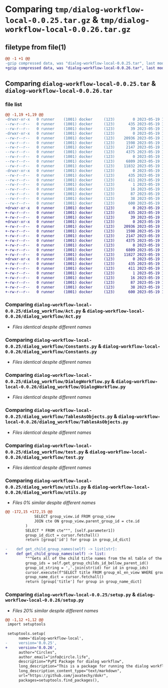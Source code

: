 # Comparing `tmp/dialog-workflow-local-0.0.25.tar.gz` & `tmp/dialog-workflow-local-0.0.26.tar.gz`

## filetype from file(1)

```diff
@@ -1 +1 @@
-gzip compressed data, was "dialog-workflow-local-0.0.25.tar", last modified: Fri May 19 10:05:23 2023, max compression
+gzip compressed data, was "dialog-workflow-local-0.0.26.tar", last modified: Fri May 19 10:13:47 2023, max compression
```

## Comparing `dialog-workflow-local-0.0.25.tar` & `dialog-workflow-local-0.0.26.tar`

### file list

```diff
@@ -1,19 +1,19 @@
-drwxr-xr-x   0 runner    (1001) docker     (123)        0 2023-05-19 10:05:23.885345 dialog-workflow-local-0.0.25/
--rw-r--r--   0 runner    (1001) docker     (123)      435 2023-05-19 10:05:23.885345 dialog-workflow-local-0.0.25/PKG-INFO
--rw-r--r--   0 runner    (1001) docker     (123)       39 2023-05-19 10:05:07.000000 dialog-workflow-local-0.0.25/README.md
-drwxr-xr-x   0 runner    (1001) docker     (123)        0 2023-05-19 10:05:23.885345 dialog-workflow-local-0.0.25/dialog_workflow/
--rw-r--r--   0 runner    (1001) docker     (123)    20936 2023-05-19 10:05:07.000000 dialog-workflow-local-0.0.25/dialog_workflow/Act.py
--rw-r--r--   0 runner    (1001) docker     (123)     1598 2023-05-19 10:05:07.000000 dialog-workflow-local-0.0.25/dialog_workflow/Constants.py
--rw-r--r--   0 runner    (1001) docker     (123)     2147 2023-05-19 10:05:07.000000 dialog-workflow-local-0.0.25/dialog_workflow/DialogWorkflow.py
--rw-r--r--   0 runner    (1001) docker     (123)     4375 2023-05-19 10:05:07.000000 dialog-workflow-local-0.0.25/dialog_workflow/TablesAsObjects.py
--rw-r--r--   0 runner    (1001) docker     (123)        0 2023-05-19 10:05:07.000000 dialog-workflow-local-0.0.25/dialog_workflow/__init__.py
--rw-r--r--   0 runner    (1001) docker     (123)     6809 2023-05-19 10:05:07.000000 dialog-workflow-local-0.0.25/dialog_workflow/test.py
--rw-r--r--   0 runner    (1001) docker     (123)    11832 2023-05-19 10:05:07.000000 dialog-workflow-local-0.0.25/dialog_workflow/utils.py
-drwxr-xr-x   0 runner    (1001) docker     (123)        0 2023-05-19 10:05:23.885345 dialog-workflow-local-0.0.25/dialog_workflow_local.egg-info/
--rw-r--r--   0 runner    (1001) docker     (123)      435 2023-05-19 10:05:23.000000 dialog-workflow-local-0.0.25/dialog_workflow_local.egg-info/PKG-INFO
--rw-r--r--   0 runner    (1001) docker     (123)      411 2023-05-19 10:05:23.000000 dialog-workflow-local-0.0.25/dialog_workflow_local.egg-info/SOURCES.txt
--rw-r--r--   0 runner    (1001) docker     (123)        1 2023-05-19 10:05:23.000000 dialog-workflow-local-0.0.25/dialog_workflow_local.egg-info/dependency_links.txt
--rw-r--r--   0 runner    (1001) docker     (123)       16 2023-05-19 10:05:23.000000 dialog-workflow-local-0.0.25/dialog_workflow_local.egg-info/top_level.txt
--rw-r--r--   0 runner    (1001) docker     (123)       87 2023-05-19 10:05:07.000000 dialog-workflow-local-0.0.25/pyproject.toml
--rw-r--r--   0 runner    (1001) docker     (123)       38 2023-05-19 10:05:23.885345 dialog-workflow-local-0.0.25/setup.cfg
--rw-r--r--   0 runner    (1001) docker     (123)      600 2023-05-19 10:05:07.000000 dialog-workflow-local-0.0.25/setup.py
+drwxr-xr-x   0 runner    (1001) docker     (123)        0 2023-05-19 10:13:47.476469 dialog-workflow-local-0.0.26/
+-rw-r--r--   0 runner    (1001) docker     (123)      435 2023-05-19 10:13:47.476469 dialog-workflow-local-0.0.26/PKG-INFO
+-rw-r--r--   0 runner    (1001) docker     (123)       39 2023-05-19 10:13:34.000000 dialog-workflow-local-0.0.26/README.md
+drwxr-xr-x   0 runner    (1001) docker     (123)        0 2023-05-19 10:13:47.476469 dialog-workflow-local-0.0.26/dialog_workflow/
+-rw-r--r--   0 runner    (1001) docker     (123)    20936 2023-05-19 10:13:34.000000 dialog-workflow-local-0.0.26/dialog_workflow/Act.py
+-rw-r--r--   0 runner    (1001) docker     (123)     1598 2023-05-19 10:13:34.000000 dialog-workflow-local-0.0.26/dialog_workflow/Constants.py
+-rw-r--r--   0 runner    (1001) docker     (123)     2147 2023-05-19 10:13:34.000000 dialog-workflow-local-0.0.26/dialog_workflow/DialogWorkflow.py
+-rw-r--r--   0 runner    (1001) docker     (123)     4375 2023-05-19 10:13:34.000000 dialog-workflow-local-0.0.26/dialog_workflow/TablesAsObjects.py
+-rw-r--r--   0 runner    (1001) docker     (123)        0 2023-05-19 10:13:34.000000 dialog-workflow-local-0.0.26/dialog_workflow/__init__.py
+-rw-r--r--   0 runner    (1001) docker     (123)     6809 2023-05-19 10:13:34.000000 dialog-workflow-local-0.0.26/dialog_workflow/test.py
+-rw-r--r--   0 runner    (1001) docker     (123)    11827 2023-05-19 10:13:34.000000 dialog-workflow-local-0.0.26/dialog_workflow/utils.py
+drwxr-xr-x   0 runner    (1001) docker     (123)        0 2023-05-19 10:13:47.476469 dialog-workflow-local-0.0.26/dialog_workflow_local.egg-info/
+-rw-r--r--   0 runner    (1001) docker     (123)      435 2023-05-19 10:13:47.000000 dialog-workflow-local-0.0.26/dialog_workflow_local.egg-info/PKG-INFO
+-rw-r--r--   0 runner    (1001) docker     (123)      411 2023-05-19 10:13:47.000000 dialog-workflow-local-0.0.26/dialog_workflow_local.egg-info/SOURCES.txt
+-rw-r--r--   0 runner    (1001) docker     (123)        1 2023-05-19 10:13:47.000000 dialog-workflow-local-0.0.26/dialog_workflow_local.egg-info/dependency_links.txt
+-rw-r--r--   0 runner    (1001) docker     (123)       16 2023-05-19 10:13:47.000000 dialog-workflow-local-0.0.26/dialog_workflow_local.egg-info/top_level.txt
+-rw-r--r--   0 runner    (1001) docker     (123)       87 2023-05-19 10:13:34.000000 dialog-workflow-local-0.0.26/pyproject.toml
+-rw-r--r--   0 runner    (1001) docker     (123)       38 2023-05-19 10:13:47.476469 dialog-workflow-local-0.0.26/setup.cfg
+-rw-r--r--   0 runner    (1001) docker     (123)      600 2023-05-19 10:13:34.000000 dialog-workflow-local-0.0.26/setup.py
```

### Comparing `dialog-workflow-local-0.0.25/dialog_workflow/Act.py` & `dialog-workflow-local-0.0.26/dialog_workflow/Act.py`

 * *Files identical despite different names*

### Comparing `dialog-workflow-local-0.0.25/dialog_workflow/Constants.py` & `dialog-workflow-local-0.0.26/dialog_workflow/Constants.py`

 * *Files identical despite different names*

### Comparing `dialog-workflow-local-0.0.25/dialog_workflow/DialogWorkflow.py` & `dialog-workflow-local-0.0.26/dialog_workflow/DialogWorkflow.py`

 * *Files identical despite different names*

### Comparing `dialog-workflow-local-0.0.25/dialog_workflow/TablesAsObjects.py` & `dialog-workflow-local-0.0.26/dialog_workflow/TablesAsObjects.py`

 * *Files identical despite different names*

### Comparing `dialog-workflow-local-0.0.25/dialog_workflow/test.py` & `dialog-workflow-local-0.0.26/dialog_workflow/test.py`

 * *Files identical despite different names*

### Comparing `dialog-workflow-local-0.0.25/dialog_workflow/utils.py` & `dialog-workflow-local-0.0.26/dialog_workflow/utils.py`

 * *Files 0% similar despite different names*

```diff
@@ -172,15 +172,15 @@
             SELECT group_view.id FROM group_view 
             JOIN cte ON group_view.parent_group_id = cte.id
         )
         SELECT * FROM cte""", [self.parameter1])  
         group_id_dict = cursor.fetchall()
         return [group['id'] for group in group_id_dict]
 
-    def get_child_group_names(self) -> list[str]:
+    def get_child_group_names(self) -> list:
         """Gets all of the child title names from the ml table of the given parent_id."""
         group_ids = self.get_group_childs_id_bellow_parent_id()
         group_id_string = ','.join(str(id) for id in group_ids)
         cursor.execute(f"SELECT title FROM group_ml_en_view WHERE group_id IN ({group_id_string}) ")
         group_name_dict = cursor.fetchall()
         return [group['title'] for group in group_name_dict]
```

### Comparing `dialog-workflow-local-0.0.25/setup.py` & `dialog-workflow-local-0.0.26/setup.py`

 * *Files 20% similar despite different names*

```diff
@@ -1,12 +1,12 @@
 import setuptools
 
 setuptools.setup(
      name='dialog-workflow-local',  
-     version='0.0.25',
+     version='0.0.26',
      author="Circles",
      author_email="info@circle.life",
      description="PyPI Package for dialog workflow",
      long_description="This is a package for running the dialog workflow",
      long_description_content_type="text/markdown",
      url="https://github.com/javatechy/dokr",
      packages=setuptools.find_packages(),
```

